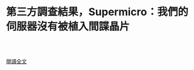 # 第三方調查結果，Supermicro：我們的伺服器沒有被植入間諜晶片

<!--more-->
<!--56-->
<br><br/>

[閱讀全文](https://www.ithome.com.tw/news/127625)

